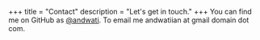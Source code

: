 +++
title = "Contact"
description = "Let's get in touch."
+++
You can find me on GitHub as [@andwati]. To email me andwatiian at gmail domain dot com.

[@andwati]: https://github.com/andwati